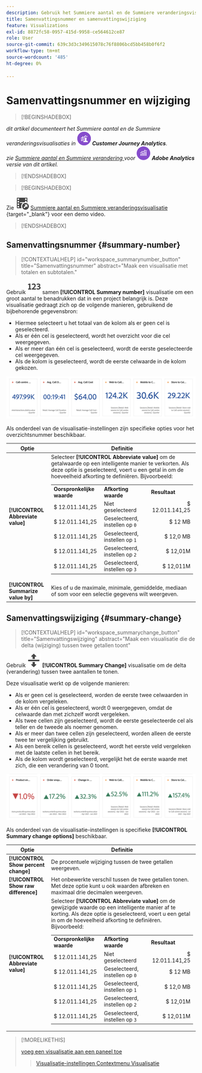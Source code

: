 ```yaml
---
description: Gebruik het Summiere aantal en de Summiere veranderingsvisualisaties om belangrijke gegevenspunten in een project te tonen.
title: Samenvattingsnummer en samenvattingswijziging
feature: Visualizations
exl-id: 8872fc58-0957-415d-9958-ce564612ce87
role: User
source-git-commit: 639c3d3c349615078c76f8806bcd5bb458b0f6f2
workflow-type: tm+mt
source-wordcount: '485'
ht-degree: 0%

---
```


# Samenvattingsnummer en wijziging

>[!BEGINSHADEBOX]

_dit artikel documenteert het Summiere aantal en de Summiere veranderingsvisualisaties in_ ![ CustomerJourneyAnalytics ](/help/assets/icons/CustomerJourneyAnalytics.svg) _**Customer Journey Analytics**._<br/>_zie [ Summiere aantal en Summiere verandering ](https://experienceleague.adobe.com/en/docs/analytics/analyze/analysis-workspace/visualizations/summary-number-change) voor_ ![ AdobeAnalytics ](/help/assets/icons/AdobeAnalytics.svg) _**Adobe Analytics** versie van dit artikel._

>[!ENDSHADEBOX]

>[!BEGINSHADEBOX]

Zie ![ VideoCheckedOut ](/help/assets/icons/VideoCheckedOut.svg) [ Summiere aantal en Summiere veranderingsvisualisatie ](https://video.tv.adobe.com/v/335564/?quality=12&learn=on){target="_blank"} voor een demo video.

>[!ENDSHADEBOX]

## Samenvattingsnummer {#summary-number}

<!-- markdownlint-disable MD034 -->

>[!CONTEXTUALHELP]
>id="workspace_summarynumber_button"
>title="Samenvattingsnummer"
>abstract="Maak een visualisatie met totalen en subtotalen."

<!-- markdownlint-enable MD034 -->

Gebruik ![ vat ](/help/assets/icons/123.svg) samen **[!UICONTROL Summary number]** visualisatie om een groot aantal te benadrukken dat in een project belangrijk is. Deze visualisatie gedraagt zich op de volgende manieren, gebruikend de bijbehorende gegevensbron:

* Hiermee selecteert u het totaal van de kolom als er geen cel is geselecteerd.
* Als er één cel is geselecteerd, wordt het overzicht voor die cel weergegeven.
* Als er meer dan één cel is geselecteerd, wordt de eerste geselecteerde cel weergegeven.
* Als de kolom is geselecteerd, wordt de eerste celwaarde in de kolom gekozen.

![ Summiere aantalvisualisatie ](asses/../assets/summary-number.png)

Als onderdeel van de visualisatie-instellingen zijn specifieke opties voor het overzichtsnummer beschikbaar.

| Optie | Definitie |
|--- |--- |
| **[!UICONTROL Abbreviate value]** | Selecteer **[!UICONTROL Abbreviate value]** om de getalwaarde op een intelligente manier te verkorten. Als deze optie is geselecteerd, voert u een getal in om de hoeveelheid afkorting te definiëren. Bijvoorbeeld:<br/><table><tr><td>**Oorspronkelijke waarde**</td><td>**Afkorting waarde**</td><td>**Resultaat**</td></tr><tr><td>$ 12.011.141,25</td><td>Niet geselecteerd</td><td  align="right">$ 12.011.141,25</td></tr><tr><td>$ 12.011.141,25</td><td>Geselecteerd, instellen op `0`</td><td align="right">$ 12 MB</td></tr><tr><td>$ 12.011.141,25</td><td> Geselecteerd, instellen op `1`</td><td  align="right">$ 12,0 MB</td></tr><tr><td>$ 12.011.141,25</td><td>Geselecteerd, instellen op `2`</td><td align="right">$ 12,01M</td></tr><tr><td>$ 12.011.141,25</td><td>Geselecteerd, instellen op `3`</td><td align="right">$ 12,011M</td></tr></table> |
| **[!UICONTROL Summarize value by]** | Kies of u de maximale, minimale, gemiddelde, mediaan of som voor een selectie gegevens wilt weergeven. |

## Samenvattingswijziging {#summary-change}

<!-- markdownlint-disable MD034 -->

>[!CONTEXTUALHELP]
>id="workspace_summarychange_button"
>title="Samenvattingswijziging"
>abstract="Maak een visualisatie die de delta (wijziging) tussen twee getallen toont"

<!-- markdownlint-enable MD034 -->


Gebruik ![ MoveUpDown ](/help/assets/icons/MoveUpDown.svg) **[!UICONTROL Summary Change]** visualisatie om de delta (verandering) tussen twee aantallen te tonen. <!-- This is applicable for AA, not CJA: The green and red color of the Summary Change can be controlled through [custom event polarity](https://experienceleague.adobe.com/docs/analytics/admin/admin-tools/success-events/success-event.html) or a calculated metric's [Show Upward Trend As](https://experienceleague.adobe.com/docs/analytics/components/calculated-metrics/calcmetric-workflow/cm-build-metrics.html) option.-->

<!--
The green and red color of the Summary Change can be controlled through [custom event polarity](https://experienceleague.adobe.com/docs/analytics/admin/admin/c-manage-report-suites/c-edit-report-suites/conversion-var-admin/c-success-events/success-event.md) or a calculated metric's [Show Upward Trend As](https://experienceleague.adobe.com/docs/analytics/components/calculated-metrics/calcmetric-workflow/cm-build-metrics.html) option.
-->

Deze visualisatie werkt op de volgende manieren:

* Als er geen cel is geselecteerd, worden de eerste twee celwaarden in de kolom vergeleken.
* Als er één cel is geselecteerd, wordt 0 weergegeven, omdat de celwaarde dan met zichzelf wordt vergeleken.
* Als twee cellen zijn geselecteerd, wordt de eerste geselecteerde cel als teller en de tweede als noemer genomen.
* Als er meer dan twee cellen zijn geselecteerd, worden alleen de eerste twee ter vergelijking gebruikt.
* Als een bereik cellen is geselecteerd, wordt het eerste veld vergeleken met de laatste cellen in het bereik.
* Als de kolom wordt geselecteerd, vergelijkt het de eerste waarde met zich, die een verandering van 0 toont.


![ Summiere verandering visualisatie die de delta tussen twee numbers.s toont ](assets/summary-change.png)


Als onderdeel van de visualisatie-instellingen is specifieke **[!UICONTROL Summary change options]** beschikbaar.

| Optie | Definitie |
|--- |--- |
| **[!UICONTROL Show percent change]** | De procentuele wijziging tussen de twee getallen weergeven. |
| **[!UICONTROL Show raw difference]** | Het onbewerkte verschil tussen de twee getallen tonen. Met deze optie kunt u ook waarden afbreken en maximaal drie decimalen weergeven. |
| **[!UICONTROL Abbreviate value]** | Selecteer **[!UICONTROL Abbreviate value]** om de gewijzigde waarde op een intelligente manier af te korting. Als deze optie is geselecteerd, voert u een getal in om de hoeveelheid afkorting te definiëren. Bijvoorbeeld:<br/><table><tr><td>**Oorspronkelijke waarde**</td><td>**Afkorting waarde**</td><td>**Resultaat**</td></tr><tr><td>$ 12.011.141,25</td><td>Niet geselecteerd</td><td  align="right">$ 12.011.141,25</td></tr><tr><td>$ 12.011.141,25</td><td>Geselecteerd, instellen op `0`</td><td align="right">$ 12 MB</td></tr><tr><td>$ 12.011.141,25</td><td> Geselecteerd, instellen op `1`</td><td  align="right">$ 12,0 MB</td></tr><tr><td>$ 12.011.141,25</td><td>Geselecteerd, instellen op `2`</td><td align="right">$ 12,01M</td></tr><tr><td>$ 12.011.141,25</td><td>Geselecteerd, instellen op `3`</td><td align="right">$ 12,011M</td></tr></table> |

>[!MORELIKETHIS]
>
>[ voeg een visualisatie aan een paneel toe ](/help/analysis-workspace/visualizations/freeform-analysis-visualizations.md#add-visualizations-to-a-panel)
>>[Visualisatie-instellingen ](/help/analysis-workspace/visualizations/freeform-analysis-visualizations.md#settings)
>>[Contextmenu Visualisatie ](/help/analysis-workspace/visualizations/freeform-analysis-visualizations.md#context-menu)
>
